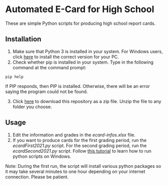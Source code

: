 # Automated E-Card for High School
These are simple Python scripts for producing high school report cards.

## Installation
1. Make sure that Python 3 is installed in your system. For Windows users, click [here](https://www.python.org/downloads/windows/) to install the correct version for your PC.
2. Check whether pip is installed in your system. Type in the following command at the command prompt: 
```
pip help
```
If PIP responds, then PIP is installed. Otherwise, there will be an error saying the program could not be found.

3. Click [here](https://github.com/cityofsmiles/Grade8Lessons/raw/assets/miscellaneous/ecard2021.zip) to download this repository as a zip file. Unzip the file to any folder you choose.

## Usage
1. Edit the information and grades in the *ecard-infos.xlsx* file.
2. If you want to produce cards for the first grading period, run the *ecardFirst2021.py* script. For the second grading period, run the *ecardSecond2021.py* script. Follow [this tutorial](https://techendo.com/post/how-to-run-a-python-script.html) to learn how to run python scripts on Windows.

Note: During the first run, the script will install various python packages so it may take several minutes to one hour depending on your internet connection. Please be patient.

